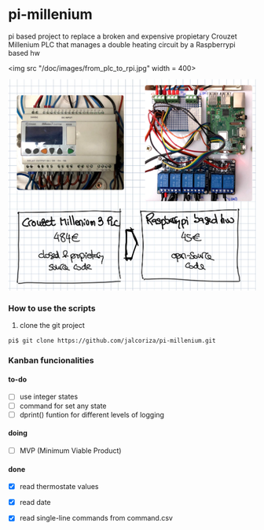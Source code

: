 # pi-millenium
pi based project to replace a broken and expensive propietary Crouzet Millenium PLC that manages a double heating circuit by a Raspberrypi based hw

<img src "/doc/images/from_plc_to_rpi.jpg" width = 400>


![DIY raspberrypi-based PLC](/doc/images/from_plc_to_rpi.jpg)


### How to use the scripts
1. clone the git project
```
pi$ git clone https://github.com/jalcoriza/pi-millenium.git
```

### Kanban funcionalities
#### to-do
- [ ] use integer states
- [ ] command for set any state
- [ ] dprint() funtion for different levels of logging

#### doing
- [ ] MVP (Minimum Viable Product)

#### done
- [x] read thermostate values
- [x] read date
- [x] read single-line commands from command.csv

